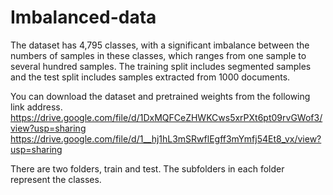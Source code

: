 # Imbalanced-data
The dataset has 4,795 classes, with a significant imbalance between the numbers of samples in these classes, which ranges from one sample to several hundred samples. The training split includes segmented samples and the test split includes samples extracted from 1000 documents.

You can download the dataset and pretrained weights from the following link address. https://drive.google.com/file/d/1DxMQFCeZHWKCws5xrPXt6pt09rvGWof3/view?usp=sharing https://drive.google.com/file/d/1__hj1hL3mSRwflEgff3mYmfj54Et8_vx/view?usp=sharing

There are two folders, train and test. The subfolders in each folder represent the classes. 

